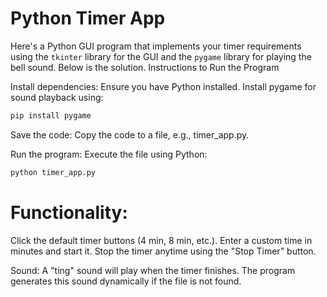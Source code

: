 # Python Timer App

Here's a Python GUI program that implements your timer requirements using the `tkinter` library for the GUI and the `pygame` library for playing the bell sound. Below is the solution.
Instructions to Run the Program

Install dependencies: Ensure you have Python installed. Install pygame for sound playback using:

```sh
pip install pygame
```
Save the code: Copy the code to a file, e.g., timer_app.py.

Run the program: Execute the file using Python:

```sh
python timer_app.py
```
# Functionality:

Click the default timer buttons (4 min, 8 min, etc.).
Enter a custom time in minutes and start it.
Stop the timer anytime using the "Stop Timer" button.


Sound: A "ting" sound will play when the timer finishes. The program generates this sound dynamically if the file is not found.
